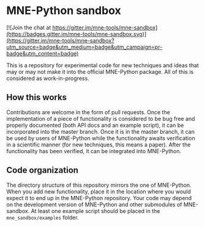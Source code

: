 # MNE-Python sandbox

[![Join the chat at https://gitter.im/mne-tools/mne-sandbox](https://badges.gitter.im/mne-tools/mne-sandbox.svg)](https://gitter.im/mne-tools/mne-sandbox?utm_source=badge&utm_medium=badge&utm_campaign=pr-badge&utm_content=badge)

This is a repository for experimental code for new techniques and ideas that may or may not make it into the official MNE-Python package. All of this is considered as work-in-progress.

## How this works
Contributions are welcome in the form of pull requests. Once the implementation of a piece of functionality is considered to be bug free and properly documented (both API docs and an example script), it can be incorporated into the master branch. Once it is in the master branch, it can be used by users of MNE-Python while the functionality awaits verification in a scientific manner (for new techniques, this means a paper). After the functionality has been verified, it can be integrated into MNE-Python.

## Code organization

The directory structure of this repository mirrors the one of MNE-Python. When you add new functionality, place it in the location where you would expect it to end up in the MNE-Python repository. Your code may depend on the development version of MNE-Python and other submodules of MNE-sandbox. At least one example script should be placed in the `mne_sandbox/examples` folder.
